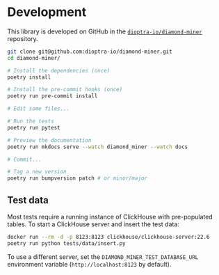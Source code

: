 # Development

This library is developed on GitHub in the [`dioptra-io/diamond-miner`](https://github.com/dioptra-io/diamond-miner) repository.

```bash
git clone git@github.com:dioptra-io/diamond-miner.git
cd diamond-miner/

# Install the dependencies (once)
poetry install

# Install the pre-commit hooks (once)
poetry run pre-commit install

# Edit some files...

# Run the tests
poetry run pytest

# Preview the documentation
poetry run mkdocs serve --watch diamond_miner --watch docs

# Commit...

# Tag a new version
poetry run bumpversion patch # or minor/major
```

## Test data

Most tests require a running instance of ClickHouse with pre-populated tables.
To start a ClickHouse server and insert the test data:
```bash
docker run --rm -d -p 8123:8123 clickhouse/clickhouse-server:22.6
poetry run python tests/data/insert.py
```

To use a different server, set the `DIAMOND_MINER_TEST_DATABASE_URL` environment variable (`http://localhost:8123` by default).
